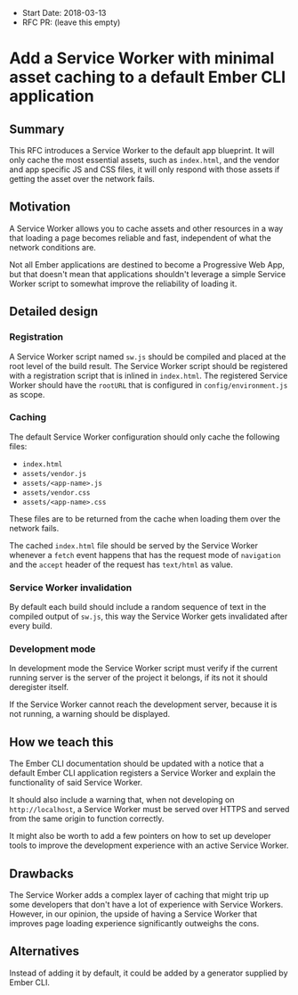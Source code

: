 - Start Date: 2018-03-13
- RFC PR: (leave this empty)

# Add a Service Worker with minimal asset caching to a default Ember CLI application
## Summary
This RFC introduces a Service Worker to the default app blueprint. It will only cache the most essential assets, such as `index.html`, and the vendor and app specific JS and CSS files, it will only respond with those assets if getting the asset over the network fails.

## Motivation
A Service Worker allows you to cache assets and other resources in a  way that loading a page becomes reliable and fast, independent of what the network conditions are.

Not all Ember applications are destined to become a Progressive Web App, but that doesn't mean that applications shouldn't leverage a simple Service Worker script to somewhat improve the reliability of loading it.

## Detailed design
### Registration
A Service Worker script named `sw.js` should be compiled and placed at the root level of the build result. The Service Worker script should be registered with a registration script that is inlined in `index.html`. The registered Service Worker should have the `rootURL` that is configured in `config/environment.js` as scope.

### Caching
The default Service Worker configuration should only cache the following files:

* `index.html`
* `assets/vendor.js`
* `assets/<app-name>.js`
* `assets/vendor.css`
* `assets/<app-name>.css`

These files are to be returned from the cache when loading them over the network fails.

The cached `index.html` file should be served by the Service Worker whenever a `fetch` event happens that has the request mode of `navigation` and the `accept` header of the request has `text/html` as value.

### Service Worker invalidation
By default each build should include a random sequence of text in the compiled output of `sw.js`, this way the Service Worker gets invalidated after every build.

### Development mode
In development mode the Service Worker script must verify if the current running server is the server of the project it belongs, if its not it should deregister itself.

If the Service Worker cannot reach the development server, because it is not running, a warning should be displayed.

## How we teach this
The Ember CLI documentation should be updated with a notice that a default Ember CLI application registers a Service Worker and explain the functionality of said Service Worker.

It should also include a warning that, when not developing on `http://localhost`, a Service Worker must be served over HTTPS and served from the same origin to function correctly.

It might also be worth to add a few pointers on how to set up developer tools to improve the development experience with an active Service Worker.

## Drawbacks
The Service Worker adds a complex layer of caching that might trip up some developers that don't have a lot of experience with Service Workers. However, in our opinion, the upside  of having a Service Worker that improves page loading experience significantly outweighs the cons.

## Alternatives
Instead of adding it by default, it could be added by a generator supplied by Ember CLI.
